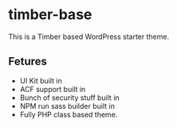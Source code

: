 # timber-base
This is a Timber based WordPress starter theme.
## Fetures
- UI Kit built in
- ACF support built in
- Bunch of security stuff built in
- NPM run sass builder built in
- Fully PHP class based theme.
